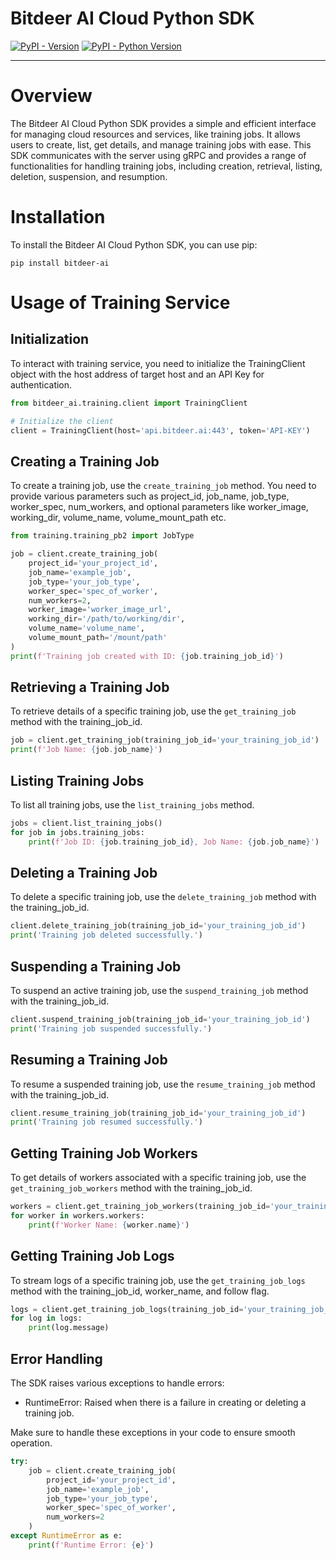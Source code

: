 # Bitdeer AI Cloud Python SDK

[![PyPI - Version](https://img.shields.io/pypi/v/btdr_ai_sdk.svg)](https://pypi.org/project/btdr_ai_sdk)
[![PyPI - Python Version](https://img.shields.io/pypi/pyversions/btdr_ai_sdk.svg)](https://pypi.org/project/btdr_ai_sdk)

-----

# Overview
The Bitdeer AI Cloud Python SDK provides a simple and efficient interface for managing cloud resources and services, like training jobs. It allows users to create, list, get details, and manage training jobs with ease. This SDK communicates with the server using gRPC and provides a range of functionalities for handling training jobs, including creation, retrieval, listing, deletion, suspension, and resumption.

# Installation
To install the Bitdeer AI Cloud Python SDK, you can use pip:

```
pip install bitdeer-ai
```

# Usage of Training Service
## Initialization
To interact with training service, you need to initialize the TrainingClient object with the host address of target host and an API Key for authentication.

```python
from bitdeer_ai.training.client import TrainingClient

# Initialize the client
client = TrainingClient(host='api.bitdeer.ai:443', token='API-KEY')
```

## Creating a Training Job
To create a training job, use the `create_training_job` method. You need to provide various parameters such as project_id, job_name, job_type, worker_spec, num_workers, and optional parameters like worker_image, working_dir, volume_name, volume_mount_path etc.

```python
from training.training_pb2 import JobType

job = client.create_training_job(
    project_id='your_project_id',
    job_name='example_job',
    job_type='your_job_type',
    worker_spec='spec_of_worker',
    num_workers=2,
    worker_image='worker_image_url',
    working_dir='/path/to/working/dir',
    volume_name='volume_name',
    volume_mount_path='/mount/path'
)
print(f'Training job created with ID: {job.training_job_id}')
```

## Retrieving a Training Job
To retrieve details of a specific training job, use the `get_training_job` method with the training_job_id.

```python
job = client.get_training_job(training_job_id='your_training_job_id')
print(f'Job Name: {job.job_name}')
```

## Listing Training Jobs
To list all training jobs, use the `list_training_jobs` method.

```python
jobs = client.list_training_jobs()
for job in jobs.training_jobs:
    print(f'Job ID: {job.training_job_id}, Job Name: {job.job_name}')
```

## Deleting a Training Job
To delete a specific training job, use the `delete_training_job` method with the training_job_id.

```python
client.delete_training_job(training_job_id='your_training_job_id')
print('Training job deleted successfully.')
```

## Suspending a Training Job
To suspend an active training job, use the `suspend_training_job` method with the training_job_id.

```python
client.suspend_training_job(training_job_id='your_training_job_id')
print('Training job suspended successfully.')
```

## Resuming a Training Job
To resume a suspended training job, use the `resume_training_job` method with the training_job_id.

```python
client.resume_training_job(training_job_id='your_training_job_id')
print('Training job resumed successfully.')
```

## Getting Training Job Workers
To get details of workers associated with a specific training job, use the `get_training_job_workers` method with the training_job_id.

```python
workers = client.get_training_job_workers(training_job_id='your_training_job_id')
for worker in workers.workers:
    print(f'Worker Name: {worker.name}')
```

## Getting Training Job Logs
To stream logs of a specific training job, use the `get_training_job_logs` method with the training_job_id, worker_name, and follow flag.

```python
logs = client.get_training_job_logs(training_job_id='your_training_job_id', worker_name='worker_name', follow=True)
for log in logs:
    print(log.message)
```

## Error Handling
The SDK raises various exceptions to handle errors:

- RuntimeError: Raised when there is a failure in creating or deleting a training job.

Make sure to handle these exceptions in your code to ensure smooth operation.

```python
try:
    job = client.create_training_job(
        project_id='your_project_id',
        job_name='example_job',
        job_type='your_job_type',
        worker_spec='spec_of_worker',
        num_workers=2
    )
except RuntimeError as e:
    print(f'Runtime Error: {e}')
```